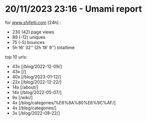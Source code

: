 # 20/11/2023 23:16 - Umami report
for www.shifeiti.com [24h] :

 - 230 (42) page views
 - 89 (-12) uniques
 - 75 (-5) bounces
 - 5h 16' 32'' (2h 18' 9'') totaltime


top 10 urls:
 - 43x [/blog/2022-12-09/]
 - 43x [/]
 - 40x [/blog/2023-01-12/]
 - 22x [/blog/2022-12-22/]
 - 14x [/about/]
 - 14x [/blog/2022-05-07/]
 - 9x [/wiki/]
 - 4x [/blog/categories/%E6%8A%80%E6%9C%AF/]
 - 4x [/blog/categories/]
 - 3x [/blog/2022-08-22/]


